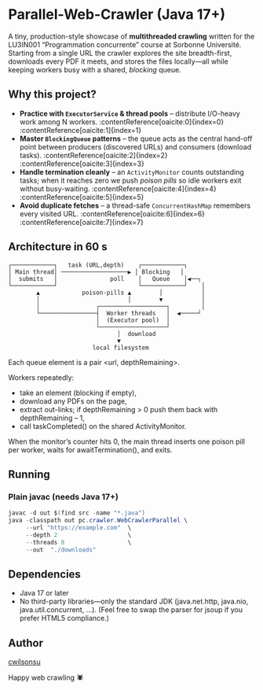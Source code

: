# Parallel-Web-Crawler (Java 17+)

A tiny, production-style showcase of **multithreaded crawling** written for the LU3IN001 “Programmation concurrente” course at Sorbonne Université.  
Starting from a single URL the crawler explores the site breadth-first, downloads every PDF it meets, and stores the files locally—all while keeping workers busy with a shared, *blocking* queue.

## Why this project?
* **Practice with `ExecutorService` & thread pools** – distribute I/O-heavy work among N workers. :contentReference[oaicite:0]{index=0}&#8203;:contentReference[oaicite:1]{index=1}  
* **Master `BlockingQueue` patterns** – the queue acts as the central hand-off point between producers (discovered URLs) and consumers (download tasks). :contentReference[oaicite:2]{index=2}&#8203;:contentReference[oaicite:3]{index=3}  
* **Handle termination cleanly** – an `ActivityMonitor` counts outstanding tasks; when it reaches zero we push *poison pills* so idle workers exit without busy-waiting. :contentReference[oaicite:4]{index=4}&#8203;:contentReference[oaicite:5]{index=5}  
* **Avoid duplicate fetches** – a thread-safe `ConcurrentHashMap` remembers every visited URL. :contentReference[oaicite:6]{index=6}&#8203;:contentReference[oaicite:7]{index=7}  

## Architecture in 60 s

```text
┌────────────┐   task (URL,depth)    ┌────────────┐
│ Main thread│ ───────────────────▶ │ Blocking   │
│  submits   │               poll    │   Queue    │◀──┐
└────────────┘                       └────────────┘    │
        ▲            poison-pills ▲        │           │
        │                         │        ▼           │
        │                ┌───────────────────┐         │
        └────────────────┤  Worker threads   │  ◀─────┘
                         │  (Executor pool)  │
                         └───────────────────┘
                               │  download
                               ▼
                        local filesystem
```

Each queue element is a pair <url, depthRemaining>.

Workers repeatedly:
- take an element (blocking if empty),
- download any PDFs on the page,
- extract out-links; if depthRemaining > 0 push them back with depthRemaining – 1,
- call taskCompleted() on the shared ActivityMonitor.

When the monitor’s counter hits 0, the main thread inserts one poison pill per worker, waits for awaitTermination(), and exits.

## Running
### Plain javac (needs Java 17+)
```java
javac -d out $(find src -name "*.java")
java -classpath out pc.crawler.WebCrawlerParallel \
     --url "https://example.com"  \
     --depth 2                    \
     --threads 8                  \
     --out  "./downloads"
```
## Dependencies
- Java 17 or later
- No third-party libraries—only the standard JDK (java.net.http, java.nio, java.util.concurrent, …).
(Feel free to swap the parser for jsoup if you prefer HTML5 compliance.)

## Author
[cwilsonsu](https://github.com/cwilson-su)


Happy web crawling 🕷️






